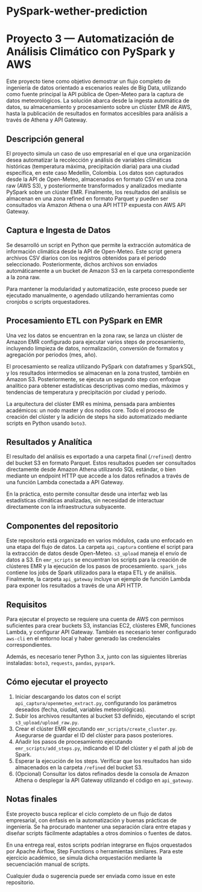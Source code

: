 # PySpark-wether-prediction

# Proyecto 3 — Automatización de Análisis Climático con PySpark y AWS

Este proyecto tiene como objetivo demostrar un flujo completo de ingeniería de datos orientado a escenarios reales de Big Data, utilizando como fuente principal la API pública de Open-Meteo para la captura de datos meteorológicos. La solución abarca desde la ingesta automática de datos, su almacenamiento y procesamiento sobre un clúster EMR de AWS, hasta la publicación de resultados en formatos accesibles para análisis a través de Athena y API Gateway.

## Descripción general

El proyecto simula un caso de uso empresarial en el que una organización desea automatizar la recolección y análisis de variables climáticas históricas (temperatura máxima, precipitación diaria) para una ciudad específica, en este caso Medellín, Colombia. Los datos son capturados desde la API de Open-Meteo, almacenados en formato CSV en una zona raw (AWS S3), y posteriormente transformados y analizados mediante PySpark sobre un clúster EMR. Finalmente, los resultados del análisis se almacenan en una zona refined en formato Parquet y pueden ser consultados vía Amazon Athena o una API HTTP expuesta con AWS API Gateway.

## Captura e Ingesta de Datos

Se desarrolló un script en Python que permite la extracción automática de información climática desde la API de Open-Meteo. Este script genera archivos CSV diarios con los registros obtenidos para el periodo seleccionado. Posteriormente, dichos archivos son enviados automáticamente a un bucket de Amazon S3 en la carpeta correspondiente a la zona raw.

Para mantener la modularidad y automatización, este proceso puede ser ejecutado manualmente, o agendado utilizando herramientas como cronjobs o scripts orquestadores.

## Procesamiento ETL con PySpark en EMR

Una vez los datos se encuentran en la zona raw, se lanza un clúster de Amazon EMR configurado para ejecutar varios steps de procesamiento, incluyendo limpieza de datos, normalización, conversión de formatos y agregación por periodos (mes, año).

El procesamiento se realiza utilizando PySpark con dataframes y SparkSQL, y los resultados intermedios se almacenan en la zona trusted, también en Amazon S3. Posteriormente, se ejecuta un segundo step con enfoque analítico para obtener estadísticas descriptivas como medias, máximos y tendencias de temperatura y precipitación por ciudad y periodo.

La arquitectura del clúster EMR es mínima, pensada para ambientes académicos: un nodo master y dos nodos core. Todo el proceso de creación del clúster y la adición de steps ha sido automatizado mediante scripts en Python usando `boto3`.

## Resultados y Analítica

El resultado del análisis es exportado a una carpeta final (`/refined`) dentro del bucket S3 en formato Parquet. Estos resultados pueden ser consultados directamente desde Amazon Athena utilizando SQL estándar, o bien mediante un endpoint HTTP que accede a los datos refinados a través de una función Lambda conectada a API Gateway.

En la práctica, esto permite consultar desde una interfaz web las estadísticas climáticas analizadas, sin necesidad de interactuar directamente con la infraestructura subyacente.

## Componentes del repositorio

Este repositorio está organizado en varios módulos, cada uno enfocado en una etapa del flujo de datos. La carpeta `api_captura` contiene el script para la extracción de datos desde Open-Meteo. `s3_upload` maneja el envío de datos a S3. En `emr_scripts` se encuentran los scripts para la creación de clústeres EMR y la ejecución de los pasos de procesamiento. `spark_jobs` contiene los jobs de Spark utilizados para la etapa ETL y de análisis. Finalmente, la carpeta `api_gateway` incluye un ejemplo de función Lambda para exponer los resultados a través de una API HTTP.

## Requisitos

Para ejecutar el proyecto se requiere una cuenta de AWS con permisos suficientes para crear buckets S3, instancias EC2, clústeres EMR, funciones Lambda, y configurar API Gateway. También es necesario tener configurado `aws-cli` en el entorno local y haber generado las credenciales correspondientes.

Además, es necesario tener Python 3.x, junto con las siguientes librerías instaladas: `boto3`, `requests`, `pandas`, `pyspark`.

## Cómo ejecutar el proyecto

1. Iniciar descargando los datos con el script `api_captura/openmeteo_extract.py`, configurando los parámetros deseados (fecha, ciudad, variables meteorológicas).
2. Subir los archivos resultantes al bucket S3 definido, ejecutando el script `s3_upload/upload_raw.py`.
3. Crear el clúster EMR ejecutando `emr_scripts/create_cluster.py`. Asegurarse de guardar el ID del clúster para pasos posteriores.
4. Añadir los pasos de procesamiento ejecutando `emr_scripts/add_steps.py`, indicando el ID del clúster y el path al job de Spark.
5. Esperar la ejecución de los steps. Verificar que los resultados han sido almacenados en la carpeta `/refined` del bucket S3.
6. (Opcional) Consultar los datos refinados desde la consola de Amazon Athena o desplegar la API Gateway utilizando el código en `api_gateway`.

## Notas finales

Este proyecto busca replicar el ciclo completo de un flujo de datos empresarial, con énfasis en la automatización y buenas prácticas de ingeniería. Se ha procurado mantener una separación clara entre etapas y diseñar scripts fácilmente adaptables a otros dominios o fuentes de datos.

En una entrega real, estos scripts podrían integrarse en flujos orquestados por Apache Airflow, Step Functions o herramientas similares. Para este ejercicio académico, se simula dicha orquestación mediante la secuenciación manual de scripts.

Cualquier duda o sugerencia puede ser enviada como issue en este repositorio.
